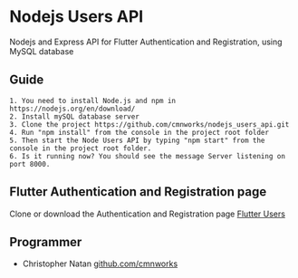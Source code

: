 # Nodejs Users API

Nodejs and Express API for Flutter Authentication and Registration, using MySQL database

## Guide
    1. You need to install Node.js and npm in https://nodejs.org/en/download/
    2. Install mySQL database server
    3. Clone the project https://github.com/cmnworks/nodejs_users_api.git
    4. Run "npm install" from the console in the project root folder
    5. Then start the Node Users API by typing "npm start" from the console in the project root folder.
    6. Is it running now? You should see the message Server listening on port 8000. 
  
## Flutter Authentication and Registration page  

Clone or download the Authentication and Registration page [Flutter Users](https://github.com/cmnworks/flutter_users)

## Programmer

-  Christopher Natan [github.com/cmnworks](https://github.com/cmnworks)
